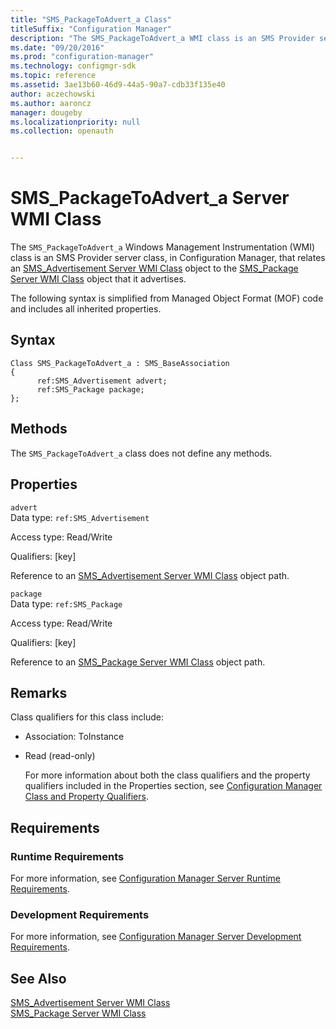 ```yaml
---
title: "SMS_PackageToAdvert_a Class"
titleSuffix: "Configuration Manager"
description: "The SMS_PackageToAdvert_a WMI class is an SMS Provider server class that relates an SMS_Advertisement Server WMI Class object to the SMS_Package Server WMI Class object that it advertises."
ms.date: "09/20/2016"
ms.prod: "configuration-manager"
ms.technology: configmgr-sdk
ms.topic: reference
ms.assetid: 3ae13b60-46d9-44a5-90a7-cdb33f135e40
author: aczechowski
ms.author: aaroncz
manager: dougeby
ms.localizationpriority: null
ms.collection: openauth


---
```

# SMS_PackageToAdvert_a Server WMI Class
The `SMS_PackageToAdvert_a` Windows Management Instrumentation (WMI) class is an SMS Provider server class, in Configuration Manager, that relates an [SMS_Advertisement Server WMI Class](../../../../../develop/reference/core/servers/configure/sms_advertisement-server-wmi-class.md) object to the [SMS_Package Server WMI Class](../../../../../develop/reference/core/servers/configure/sms_package-server-wmi-class.md) object that it advertises.  

 The following syntax is simplified from Managed Object Format (MOF) code and includes all inherited properties.  

## Syntax  

```  
Class SMS_PackageToAdvert_a : SMS_BaseAssociation  
{  
      ref:SMS_Advertisement advert;  
      ref:SMS_Package package;  
};  
```  

## Methods  
 The `SMS_PackageToAdvert_a` class does not define any methods.  

## Properties  
 `advert`  
 Data type: `ref:SMS_Advertisement`  

 Access type: Read/Write  

 Qualifiers: [key]  

 Reference to an [SMS_Advertisement Server WMI Class](../../../../../develop/reference/core/servers/configure/sms_advertisement-server-wmi-class.md) object path.  

 `package`  
 Data type: `ref:SMS_Package`  

 Access type: Read/Write  

 Qualifiers: [key]  

 Reference to an [SMS_Package Server WMI Class](../../../../../develop/reference/core/servers/configure/sms_package-server-wmi-class.md) object path.  

## Remarks  
 Class qualifiers for this class include:  

- Association: ToInstance  

- Read (read-only)  

  For more information about both the class qualifiers and the property qualifiers included in the Properties section, see [Configuration Manager Class and Property Qualifiers](../../../../../develop/reference/misc/class-and-property-qualifiers.md).  

## Requirements  

### Runtime Requirements  
 For more information, see [Configuration Manager Server Runtime Requirements](../../../../../develop/core/reqs/server-runtime-requirements.md).  

### Development Requirements  
 For more information, see [Configuration Manager Server Development Requirements](../../../../../develop/core/reqs/server-development-requirements.md).  

## See Also  
 [SMS_Advertisement Server WMI Class](../../../../../develop/reference/core/servers/configure/sms_advertisement-server-wmi-class.md)   
 [SMS_Package Server WMI Class](../../../../../develop/reference/core/servers/configure/sms_package-server-wmi-class.md)
